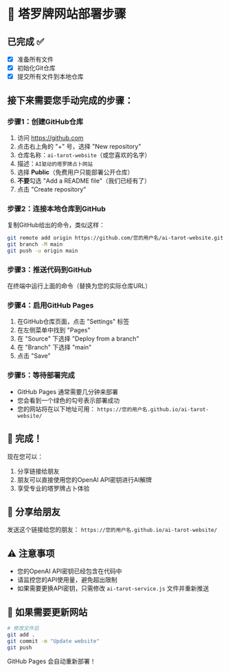 # 🚀 塔罗牌网站部署步骤

## 已完成 ✅
- [x] 准备所有文件
- [x] 初始化Git仓库
- [x] 提交所有文件到本地仓库

## 接下来需要您手动完成的步骤：

### 步骤1：创建GitHub仓库
1. 访问 https://github.com
2. 点击右上角的 "+" 号，选择 "New repository"
3. 仓库名称：`ai-tarot-website`（或您喜欢的名字）
4. 描述：`AI驱动的塔罗牌占卜网站`
5. 选择 **Public**（免费用户只能部署公开仓库）
6. **不要**勾选 "Add a README file"（我们已经有了）
7. 点击 "Create repository"

### 步骤2：连接本地仓库到GitHub
复制GitHub给出的命令，类似这样：
```bash
git remote add origin https://github.com/您的用户名/ai-tarot-website.git
git branch -M main
git push -u origin main
```

### 步骤3：推送代码到GitHub
在终端中运行上面的命令（替换为您的实际仓库URL）

### 步骤4：启用GitHub Pages
1. 在GitHub仓库页面，点击 "Settings" 标签
2. 在左侧菜单中找到 "Pages"
3. 在 "Source" 下选择 "Deploy from a branch"
4. 在 "Branch" 下选择 "main"
5. 点击 "Save"

### 步骤5：等待部署完成
- GitHub Pages 通常需要几分钟来部署
- 您会看到一个绿色的勾号表示部署成功
- 您的网站将在以下地址可用：
  `https://您的用户名.github.io/ai-tarot-website/`

## 🎉 完成！
现在您可以：
1. 分享链接给朋友
2. 朋友可以直接使用您的OpenAI API密钥进行AI解牌
3. 享受专业的塔罗牌占卜体验

## 📱 分享给朋友
发送这个链接给您的朋友：
`https://您的用户名.github.io/ai-tarot-website/`

## ⚠️ 注意事项
- 您的OpenAI API密钥已经包含在代码中
- 请监控您的API使用量，避免超出限制
- 如果需要更换API密钥，只需修改 `ai-tarot-service.js` 文件并重新推送

## 🔧 如果需要更新网站
```bash
# 修改文件后
git add .
git commit -m "Update website"
git push
```

GitHub Pages 会自动重新部署！

